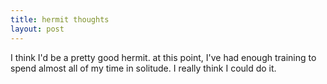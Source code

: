 ```yaml
---
title: hermit thoughts
layout: post
---
```

I think I'd be a pretty good hermit. at this point, I've had enough training to spend almost all of my time in solitude. I really think I could do it.